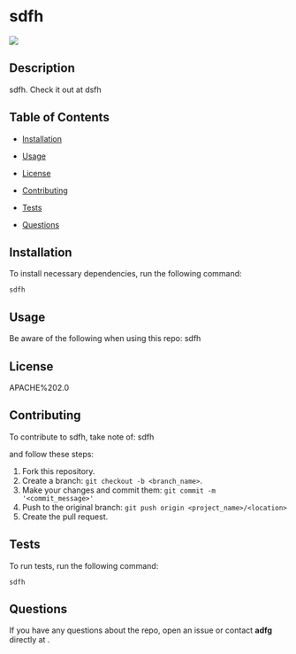 # sdfh

![](https://img.shields.io/badge/license-APACHE%202.0-blue.svg)

## Description  

sdfh. Check it out at dsfh

## Table of Contents

* [Installation](#installation)

* [Usage](#usage)

* [License](#license)

* [Contributing](#contributing)

* [Tests](#tests)

* [Questions](#questions)
    

## Installation

To install necessary dependencies, run the following command:

```
sdfh
```

## Usage

Be aware of the following when using this repo:
sdfh

## License
    
APACHE%202.0

 ## Contributing

 To contribute to sdfh, take note of: sdfh 
 
 and follow these steps:

 1. Fork this repository.
 2. Create a branch: `git checkout -b <branch_name>`.
 3. Make your changes and commit them: `git commit -m '<commit_message>'`
 4. Push to the original branch: `git push origin <project_name>/<location>`
 5. Create the pull request.

## Tests

To run tests, run the following command:

```
sdfh
```

## Questions

If you have any questions about the repo, open an issue or contact **adfg** directly at <asdfh>.

